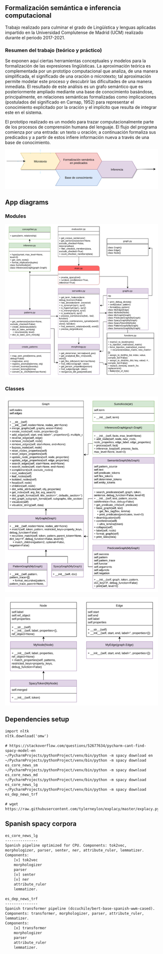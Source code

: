 ## Formalización semántica e inferencia computacional

Trabajo realizado para culminar el grado de Lingüística y lenguas aplicadas impartido en la Universidad Complutense de Madrid (UCM) realizado durante el periodo 2017-2021.

### Resumen del trabajo (teórico y práctico)

Se exponen aquí ciertas herramientas conceptuales y modelos para la formalización de las expresiones lingüísticas. La aproximación teórica es complementada por un prototipo computacional que analiza, de una manera simplificada, el significado de una oración o microtexto; tal aproximación permite modelar este proceso y descubrir las dificultades de una manera inmediata. El resultado de este análisis es un grafo semántico que es posteriormente ampliado mediante una base de conocimiento basándose, principalmente, en relaciones semánticas formalizadas como implicaciones (postulados del significado en Carnap, 1952) para representar el conocimiento explicitado por la oración y el implícito que resulta de integrar este en el sistema.

El prototipo realizado es un modelo para trazar computacionalmente parte de los procesos de comprensión humana del lenguaje. El flujo del programa comienza por una entrada: un texto u oración; a continuación formaliza sus predicados y a partir de estos infiere información nueva a través de una base de conocimiento.

![Flujo programa](./img/app_flow.png)

## App diagrams

### Modules

![Diagrama aplicación1](./img/modules.png)

### Classes

![Diagrama aplicación2](./img/graph.png)



![Diagrama aplicación3](./img/edges&nodes.png)

## Dependencies setup

```
import nltk
nltk.download('omw')

# https://stackoverflow.com/questions/52677634/pycharm-cant-find-spacy-model-en
~/PycharmProjects/pythonProject/venv/bin/python -m spacy download en
~/PycharmProjects/pythonProject/venv/bin/python -m spacy download es_core_news_sm
~/PycharmProjects/pythonProject/venv/bin/python -m spacy download es_core_news_md
~/PycharmProjects/pythonProject/venv/bin/python -m spacy download es_core_news_lg
~/PycharmProjects/pythonProject/venv/bin/python -m spacy download es_dep_news_trf

# wget https://raw.githubusercontent.com/tylerneylon/explacy/master/explacy.py
```

## Spanish spacy corpora

```
es_core_news_lg
---------------
Spanish pipeline optimized for CPU. Components: tok2vec, morphologizer, parser, senter, ner, attribute_ruler, lemmatizer.
Components: 
    [v] tok2vec
    morphologizer
    parser
    [v] senter
    [v] ner
    attribute_ruler
    lemmatizer.

es_dep_news_trf
---------------
Spanish transformer pipeline (dccuchile/bert-base-spanish-wwm-cased). Components: transformer, morphologizer, parser, attribute_ruler, lemmatizer.
Components:
    [x] transformer
    morphologizer
    parser
    attribute_ruler
    lemmatizer.
```

